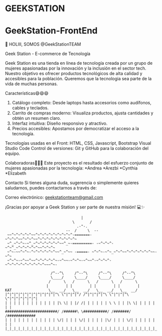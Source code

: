 # GEEKSTATION
# GeekStation-FrontEnd

👋 HOLIII, SOMOS @GeekStationTEAM

Geek Station - E-commerce de Tecnología

Geek Station es una tienda en línea de tecnología creada por un grupo de mujeres apasionadas por la innovación y la inclusión en el sector tech. Nuestro objetivo es ofrecer productos tecnológicos de alta calidad y accesibles para la población. Queremos que la tecnologia sea parte de la vida de muchas personas.

Características😄😄😄

1. Catálogo completo: Desde laptops hasta accesorios como audífonos, cables y teclados.
2. Carrito de compras moderno: Visualiza productos, ajusta cantidades y obtén un resumen claro.
3. Interfaz intuitiva: Diseño responsivo y atractivo.
4. Precios accesibles: Apostamos por democratizar el acceso a la tecnología.

Tecnologías usadas en el Front: HTML, CSS, Javascript, Bootstrap
Visual Studio Code
Control de versiones: Git y GitHub para la colaboración del equipo.


Colaboradoras💞️💞️💞️
Este proyecto es el resultado del esfuerzo conjunto de mujeres apasionadas por la tecnología:
*Andrea
*Arezbi
*Cynthia
*Elizabeth


Contacto
Si tienes alguna duda, sugerencia o simplemente quieres saludarnos, puedes contactarnos a través de:

Correo electrónico: geekstationteam@gmail.com

¡Gracias por apoyar a Geek Station y ser parte de nuestra misión! 💻✨


                                       |
                                   \       /   
                                     .-"-.
                                --  /     \  --
     ~~^~^~^~^~^~~^~^~^~^~^~^~^~^~^-=======-~^~^~^~~^~^~^~~^~^~^~^~^~^~^~^~^~
     ~^_~^~^~-~^_~^~^~^~^~^~^~~^_~-=========- -~^~^~^-~^~^_~^~^~^~^~^~~^~^~^~
     ~^~-~~^~^~-^~^~^~^~^~^~~^_~^~~ -=====- ~^~^~-~^~_~^~^~~^~^~^~^~^~^~~-~^~
     ~^~^~-~^~~^~~^~^~^~^~^~-~^~~-~^~^~-~^~~^-~^~^~^-~^~^~^~^~^~^~^~^~^~~~^~-

                         /^--^\     /^--^\     /^--^\     /^--^\
                         \____/     \____/     \____/     \____/
                        /      \   /      \   /      \   /      \
                       |        | |        | |        | |        |
    KAT                 \__  __/   \__  __/   \__  __/   \__  __/
    |^|^|^|^|^|^|^|^|^|^|^|^\ \^|^|^|^/ /^|^|^|^|^\ \^|^|^|^\ \^|^|^|^|^|^|^|
    | | | | | | | | | | | | |\ \| | |/ /| | | | | | \ \ | | |\ \| | | | | | |
    ########################/ /######\ \###########/ /#######/ /#############
    | | | | | | | | | | | | \/| | | | \/| | | | | |\/ | | | \/| | | | | | | |
    |_|_|_|_|_|_|_|_|_|_|_|_|_|_|_|_|_|_|_|_|_|_|_|_|_|_|_|_|_|_|_|_|_|_|_|_|
